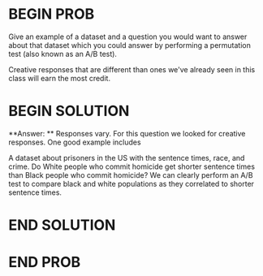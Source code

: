 # BEGIN PROB

Give an example of a dataset and a question you would want to answer about that dataset which you could answer by performing a permutation test (also known as an A/B test). 

Creative responses that are different than ones we've already seen in this class will earn the most credit.

# BEGIN SOLUTION

**Answer: ** Responses vary. For this question we looked for creative responses. One good example includes

A dataset about prisoners in the US with the sentence times, race, and crime. Do White people who commit homicide get shorter sentence times than Black people who commit homicide?
We can clearly perform an A/B test to compare black and white populations as they correlated to shorter sentence times. 

# END SOLUTION

# END PROB